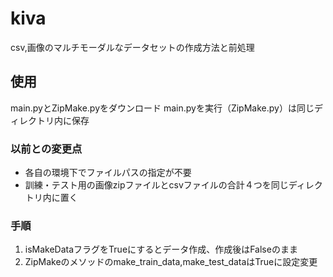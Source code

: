 # kiva
csv,画像のマルチモーダルなデータセットの作成方法と前処理

## 使用
main.pyとZipMake.pyをダウンロード
main.pyを実行（ZipMake.py）は同じディレクトリ内に保存

### 以前との変更点
- 各自の環境下でファイルパスの指定が不要
- 訓練・テスト用の画像zipファイルとcsvファイルの合計４つを同じディレクトリ内に置く

### 手順
1. isMakeDataフラグをTrueにするとデータ作成、作成後はFalseのまま
2. ZipMakeのメソッドのmake_train_data,make_test_dataはTrueに設定変更
